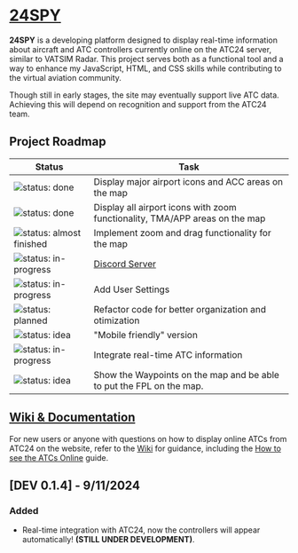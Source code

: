 # [24SPY](https://tiaguinho2009.github.io/24SPY/)

**24SPY** is a developing platform designed to display real-time information about aircraft and ATC controllers currently online on the ATC24 server, similar to VATSIM Radar. This project serves both as a functional tool and a way to enhance my JavaScript, HTML, and CSS skills while contributing to the virtual aviation community.

Though still in early stages, the site may eventually support live ATC data. Achieving this will depend on recognition and support from the ATC24 team.

## Project Roadmap

| Status                                         | Task                                         |
|------------------------------------------------|----------------------------------------------|
| ![status: done](https://img.shields.io/badge/status-done-brightgreen) | Display major airport icons and ACC areas on the map |
| ![status: done](https://img.shields.io/badge/status-done-brightgreen) | Display all airport icons with zoom functionality, TMA/APP areas on the map |
| ![status: almost finished](https://img.shields.io/badge/status-Almost%20finished-yellow) | Implement zoom and drag functionality for the map |
| ![status: in-progress](https://img.shields.io/badge/status-in--progress-orange) | [Discord Server](https://discord.gg/8cQAguPjkh) |
| ![status: in-progress](https://img.shields.io/badge/status-in--progress-orange) | Add User Settings |
| ![status: planned](https://img.shields.io/badge/status-planned-blue) | Refactor code for better organization and otimization |
| ![status: idea](https://img.shields.io/badge/status-idea-lightgrey) | "Mobile friendly" version |
| ![status: in-progress](https://img.shields.io/badge/status-in--progress-orange) | Integrate real-time ATC information |
| ![status: idea](https://img.shields.io/badge/status-idea-lightgrey) | Show the Waypoints on the map and be able to put the FPL on the map.|

## [Wiki & Documentation](https://github.com/tiaguinho2009/24SPY/wiki)

For new users or anyone with questions on how to display online ATCs from ATC24 on the website, refer to the [Wiki](https://github.com/tiaguinho2009/24SPY/wiki) for guidance, including the [How to see the ATCs Online](https://github.com/tiaguinho2009/24SPY/wiki/How-to-see-the-ATCs-Online) guide.

## [DEV 0.1.4] - 9/11/2024
### Added
- Real-time integration with ATC24, now the controllers will appear automatically! **(STILL UNDER DEVELOPMENT)**.